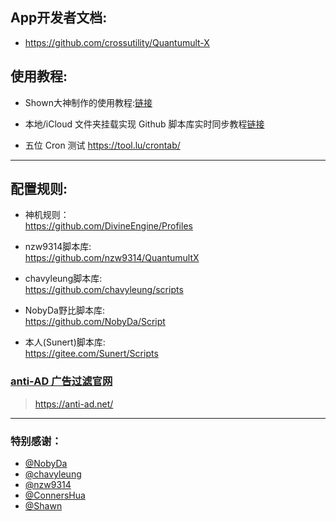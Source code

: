 ##  App开发者文档:  
  * https://github.com/crossutility/Quantumult-X

##  使用教程:
* Shown大神制作的使用教程:[链接](https://www.notion.so/kopshawn/Quantumult-X-1d32ddc6e61c4892ad2ec5ea47f00917)
* 本地/iCloud 文件夹挂载实现 Github 脚本库实时同步教程[链接](https://www.notion.so/github-948f19e65e1a47b3b468451491a3f34b)


* 五位 Cron 测试 https://tool.lu/crontab/

-----------------------------------------
## 配置规则:

* 神机规则： <br>
https://github.com/DivineEngine/Profiles

* nzw9314脚本库:  <br>
https://github.com/nzw9314/QuantumultX

* chavyleung脚本库:  <br>
https://github.com/chavyleung/scripts

* NobyDa野比脚本库:  <br>
https://github.com/NobyDa/Script

* 本人(Sunert)脚本库:  <br>
https://gitee.com/Sunert/Scripts

### [anti-AD 广告过滤官网](https://anti-ad.net/)<br>
 > https://anti-ad.net/

------------------------------------------


### 特别感谢：
 * [@NobyDa](https://github.com/NobyDa)
 * [@chavyleung](https://github.com/chavyleung)
 * [@nzw9314](https://github.com/nzw9314)
 * [@ConnersHua](https://github.com/DivineEngine)
 * [@Shawn](https://github.com/KOP-XIAO)




